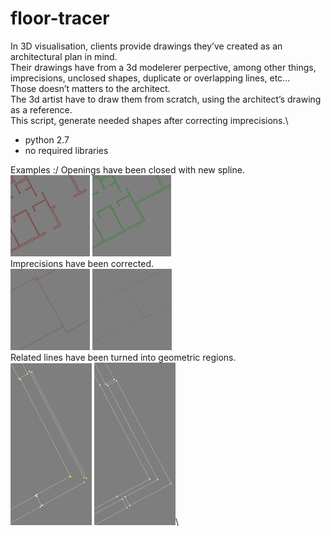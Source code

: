 # floor-tracer

In 3D visualisation, clients provide drawings they’ve created as an architectural plan in mind.\
Their drawings have from a 3d modelerer perpective, among other things, imprecisions, unclosed shapes, duplicate or overlapping lines, etc...\
Those doesn’t matters to the architect.\
The 3d artist have to draw them from scratch, using the architect’s drawing as a reference.\
This script, generate needed shapes after correcting imprecisions.\
- python 2.7
- no required libraries

Examples :/
Openings have been closed with new spline.\
![](/assets/e11.jpg)
![](/assets/e12.jpg)\
Imprecisions have been corrected.\
![](/assets/e21.jpg)
![](/assets/e22.jpg)\
Related lines have been turned into geometric regions.\
![](/assets/e31.jpg)
![](/assets/e32.jpg)\
